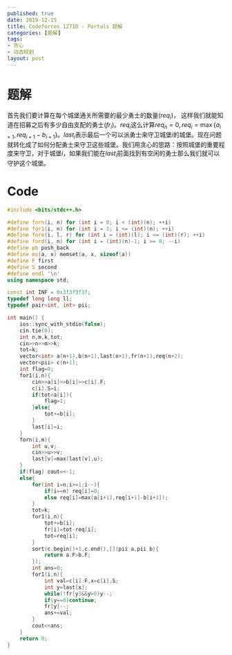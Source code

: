 ```yaml
---
published: true
date: 2019-12-15
title: Codeforces 1271D - Portals 题解
categories: [题解]
tags: 
- 贪心
- 动态规划
layout: post
---
```


# 题解

首先我们要计算在每个城堡通关所需要的最少勇士的数量($req_i$)， 这样我们就能知道在招募之后有多少自由支配的勇士($fr_i$)。$req_i$这么计算$req_n = 0, req_i = \max \{ a_{i+1} , req_{i+1} - b_{i+1} \}$。$last_i$表示最后一个可以派勇士来守卫城堡$i$的城堡。现在问题就转化成了如何分配勇士来守卫这些城堡。我们用贪心的思路：按照城堡的重要程度来守卫，对于城堡$i$，如果我们能在$last_i$前面找到有空闲的勇士那么我们就可以守护这个城堡。

# Code
```cpp
#include <bits/stdc++.h>

#define forn(i, n) for (int i = 0; i < (int)(n); ++i)
#define for1(i, n) for (int i = 1; i <= (int)(n); ++i)
#define fore(i, l, r) for (int i = (int)(l); i <= (int)(r); ++i)
#define ford(i, n) for (int i = (int)(n)-1; i >= 0; --i)
#define pb push_back
#define ms(a, x) memset(a, x, sizeof(a))
#define F first
#define S second
#define endl '\n'
using namespace std;

const int INF = 0x3f3f3f3f;
typedef long long ll;
typedef pair<int, int> pii;

int main() {
    ios::sync_with_stdio(false);
    cin.tie(0);
	int n,m,k,tot;
    cin>>n>>m>>k;
    tot=k;
    vector<int> a(n+1),b(n+1),last(n+1),fr(n+1),req(n+2);
    vector<pii> c(n+1);
    int flag=0;
    for1(i,n){
        cin>>a[i]>>b[i]>>c[i].F;
        c[i].S=i;
        if(tot<a[i]){
            flag=1;
        }else{
            tot+=b[i];
        }
        last[i]=i;
    }
    forn(i,m){
        int u,v;
        cin>>u>>v;
        last[v]=max(last[v],u);
    }
    if(flag) cout<<-1;
    else{
        for(int i=n;i>=1;i--){
            if(i==n) req[i]=0;
            else req[i]=max(a[i+1],req[i+1]-b[i+1]);
        }
        tot=k;
        for1(i,n){
            tot+=b[i];
            fr[i]=tot-req[i];
            tot=req[i];
        }
        sort(c.begin()+1,c.end(),[](pii a,pii b){
            return a.F>b.F;
        });
        int ans=0;
        for1(i,n){
            int val=c[i].F,x=c[i].S;
            int y=last[x];
            while(!fr[y]&&y>0)y--;
            if(y==0)continue;
            fr[y]--;
            ans+=val; 
        }
        cout<<ans;
    }
    return 0;
}
```
